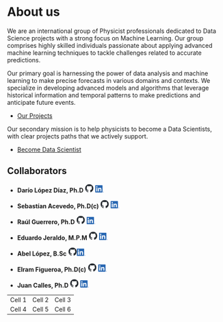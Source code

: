 <!-- ---
layout: default
--- -->

<!-- Comentarios -->


<!-- Text can be **bold**, _italic_, or ~~strikethrough~~. -->
<!-- [Link to another page](./another-page.html). -->
<!-- There should be whitespace between paragraphs. -->

<!-- # Header 1 -->
<!-- ## Header 2 -->

<!-- 
     > This is a blockquote following a header.
     >
     > When something is important enough, you do it even if the odds are not in your favor.
-->

<!--  #### Header 4 

  *   This is an unordered list following a header.
  *   This is an unordered list following a header.
  *   This is an unordered list following a header.

  ##### Header 5

  1.  This is an ordered list following a header.
  2.  This is an ordered list following a header.
  3.  This is an ordered list following a header.

  ###### Header 6

| head1        | head two          | three |
|:-------------|:------------------|:------|
| ok           | good swedish fish | nice  |
| out of stock | good and plenty   | nice  |
| ok           | good `oreos`      | hmm   |
| ok           | good `zoute` drop | yumm  |

  ### There's a horizontal rule below this.

  * * *

  ### Here is an unordered list:

  *   Item foo
  *   Item bar
  *   Item baz
  *   Item zip

  ### And an ordered list:

  1.  Item one
  1.  Item two
  1.  Item three
  1.  Item four

  ### And a nested list:

- level 1 item
  - level 2 item
  - level 2 item
    - level 3 item
    - level 3 item
- level 1 item
  - level 2 item
  - level 2 item
  - level 2 item
- level 1 item
  - level 2 item
  - level 2 item
- level 1 item

### Small image

![Octocat](https://github.githubassets.com/images/icons/emoji/octocat.png)

### Large image

![Branching](https://guides.github.com/activities/hello-world/branching.png)


### Definition lists can be used with HTML syntax.

<dl>
<dt>Name</dt>
<dd>Godzilla</dd>
<dt>Born</dt>
<dd>1952</dd>
<dt>Birthplace</dt>
<dd>Japan</dd>
<dt>Color</dt>
<dd>Green</dd>
</dl>

```
Long, single-line code blocks should not wrap. They should horizontally scroll if they are too long. This line should be long enough to demonstrate this.
```

```
The final element.
```
--> 

# About us

We are an international group of Physicist professionals dedicated to Data Science projects with a strong focus on Machine Learning. Our group comprises highly skilled individuals passionate about applying advanced machine learning techniques to tackle challenges related to accurate predictions.

Our primary goal is harnessing the power of data analysis and machine learning to make precise forecasts in various domains and contexts. We specialize in developing advanced models and algorithms that leverage historical information and temporal patterns to make predictions and anticipate future events.
* [Our Projects](https://phydata.github.io/projects)  

Our secondary mission is to help physicists to become a Data Scientists, with clear projects paths that we actively support.          
* [Become Data Scientist](https://phydata.github.io/become)

## Collaborators

*   **Darío López Díaz, Ph.D**  [<img src="github-mark.png" alt="drawing" width="20"/>](https://dariolopezd.github.io/) [<img src="LinkLOGO.png" alt="drawing" width="20"/>](https://www.linkedin.com/in/dar%C3%ADo-l%C3%B3pez-d%C3%ADaz-6b646837/)
      
*   **Sebastían Acevedo, Ph.D(c)**  [<img src="github-mark.png" alt="drawing" width="20"/>](https://github.com/sebastianacevedoespinoza) [<img src="LinkLOGO.png" alt="drawing" width="20"/>](https://www.linkedin.com/in/sebasti%C3%A1n-acevedo-espinoza-611b52282/)
  
*   **Raúl Guerrero, Ph.D**  [<img src="github-mark.png" alt="drawing" width="20"/>]() [<img src="LinkLOGO.png" alt="drawing" width="20"/>](https://www.linkedin.com/in/raul-guerrero-science/)
  
*   **Eduardo Jeraldo, M.P.M**  [<img src="github-mark.png" alt="drawing" width="20"/>](https://github.com/Lanzet) [<img src="LinkLOGO.png" alt="drawing" width="20"/>](https://www.linkedin.com/in/ejeraldo/)
  
*   **Abel López, B.Sc**  [<img src="github-mark.png" alt="drawing" width="20"/>](https://github.com/eibel)[<img src="LinkLOGO.png" alt="drawing" width="20"/>](https://www.linkedin.com/)
     
*   **Elram Figueroa, Ph.D(c)**  [<img src="github-mark.png" alt="drawing" width="20"/>]() [<img src="LinkLOGO.png" alt="drawing" width="20"/>](https://www.linkedin.com/in/elram-figueroa-b4847774/)
  
*   **Juan Calles, Ph.D**  [<img src="github-mark.png" alt="drawing" width="20"/>](https://github.com/jcallesh) [<img src="LinkLOGO.png" alt="drawing" width="20"/>](https://www.linkedin.com/in/juan-calles-95590710a/) 

<table>
  <tr>
    <td>Cell 1</td>
    <td>Cell 2</td>
    <td>Cell 3</td>
  </tr>
  <tr>
    <td>Cell 4</td>
    <td>Cell 5</td>
    <td>Cell 6</td>
  </tr>
</table>
